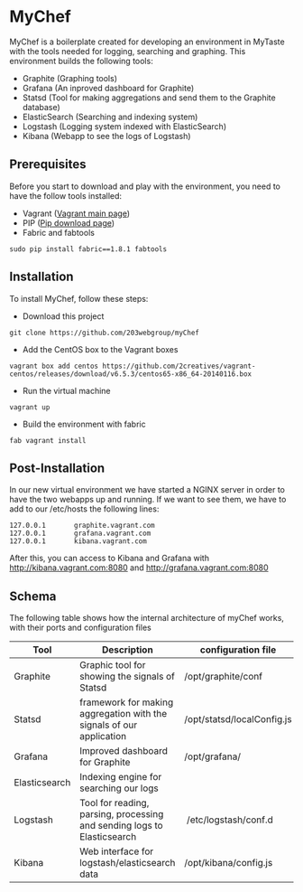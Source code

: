 MyChef
======

MyChef is a boilerplate created for developing an environment in MyTaste with the tools needed for logging, searching and graphing. This environment builds the following tools:

- Graphite (Graphing tools)
- Grafana (An inproved dashboard for Graphite)
- Statsd (Tool for making aggregations and send them to the Graphite database)
- ElasticSearch (Searching and indexing system)
- Logstash (Logging system indexed with ElasticSearch)
- Kibana (Webapp to see the logs of Logstash)

Prerequisites
-------------
Before you start to download and play with the environment, you need to have the follow tools installed:

- Vagrant ([Vagrant main page])
- PIP ([Pip download page])
- Fabric and fabtools
```
sudo pip install fabric==1.8.1 fabtools
```

Installation
------------
To install MyChef, follow these steps:
- Download this project
```
git clone https://github.com/203webgroup/myChef
```
- Add the CentOS box to the Vagrant boxes
```
vagrant box add centos https://github.com/2creatives/vagrant-centos/releases/download/v6.5.3/centos65-x86_64-20140116.box
```
- Run the virtual machine
```
vagrant up
```
- Build the environment with fabric
```
fab vagrant install
```

Post-Installation
-----------------

In our new virtual environment we have started a NGINX server in order to have the two webapps up and running. If we want to see them, we have to add to our /etc/hosts the following lines:

```
127.0.0.1       graphite.vagrant.com
127.0.0.1       grafana.vagrant.com
127.0.0.1       kibana.vagrant.com
```

After this, you can access to Kibana and Grafana with http://kibana.vagrant.com:8080 and http://grafana.vagrant.com:8080


Schema
------
The following table shows how the internal architecture of myChef works, with their ports and configuration files

Tool          | Description                                                             | configuration file         | ports
------------- | ----------------------------------------------------------------------  | -------------------------- | -----
Graphite      | Graphic tool for showing the signals of Statsd                          | /opt/graphite/conf         | 2003 (Carbon)
Statsd        | framework for making aggregation with the signals of our application    | /opt/statsd/localConfig.js | 8125
Grafana       | Improved dashboard for Graphite                                         | /opt/grafana/              | 8080 (grafana.vagrant.com:8080)
Elasticsearch | Indexing engine for searching our logs                                  |                            | 9200 (HTTP)
Logstash      | Tool for reading, parsing, processing and sending logs to Elasticsearch | /etc/logstash/conf.d       | It depends of the configuration (currently 5858 for UDP)
Kibana        | Web interface for logstash/elasticsearch data                           | /opt/kibana/config.js      | 8080 (kibana.vagrant.com:8080)

[Vagrant main page]:http://www.vagrantup.com/
[PIP download page]:http://pip.readthedocs.org/en/latest/installing.html
